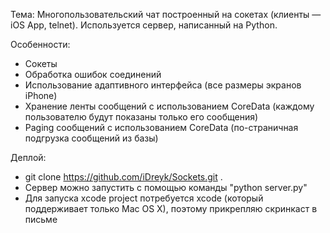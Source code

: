 Тема: Многопользовательский чат построенный на сокетах (клиенты — iOS App, telnet). Используется сервер, написанный на Python.

Особенности:

- Сокеты
- Обработка ошибок соединений
- Использование адаптивного интерфейса (все размеры экранов iPhone)
- Хранение ленты сообщений с использованием CoreData (каждому пользователю будут показаны только его сообщения)
- Paging сообщений с использованием CoreData (по-страничная подгрузка сообщений из базы)

Деплой:

- git clone https://github.com/iDreyk/Sockets.git .
- Сервер можно запустить с помощью команды "python server.py"
- Для запуска xcode project потребуется xcode (который поддерживает только Mac OS X), поэтому прикрепляю скринкаст в письме